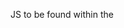 JS to be found within the <script> tags within the body element of index.html

Buttons to execute functions